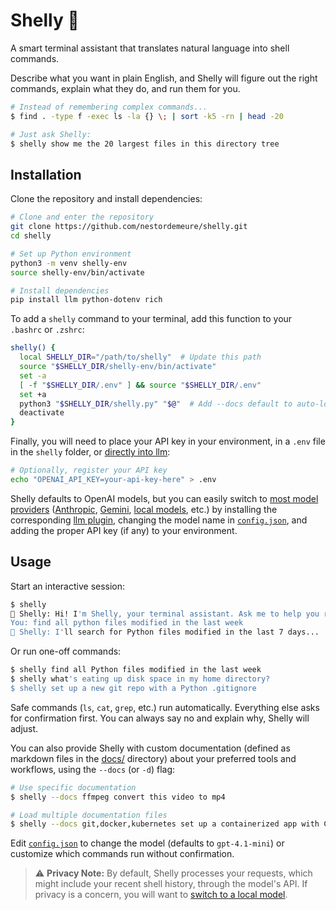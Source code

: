 # Shelly 🐚

A smart terminal assistant that translates natural language into shell commands.

Describe what you want in plain English, and Shelly will figure out the right commands, explain what they do, and run them for you.

```sh
# Instead of remembering complex commands...
$ find . -type f -exec ls -la {} \; | sort -k5 -rn | head -20

# Just ask Shelly:
$ shelly show me the 20 largest files in this directory tree
```

## Installation

Clone the repository and install dependencies:

```sh
# Clone and enter the repository
git clone https://github.com/nestordemeure/shelly.git
cd shelly

# Set up Python environment
python3 -m venv shelly-env
source shelly-env/bin/activate

# Install dependencies
pip install llm python-dotenv rich
```

To add a `shelly` command to your terminal, add this function to your `.bashrc` or `.zshrc`:

```sh
shelly() {
  local SHELLY_DIR="/path/to/shelly"  # Update this path
  source "$SHELLY_DIR/shelly-env/bin/activate"
  set -a
  [ -f "$SHELLY_DIR/.env" ] && source "$SHELLY_DIR/.env"
  set +a
  python3 "$SHELLY_DIR/shelly.py" "$@"  # Add --docs default to auto-load your docs/default.md
  deactivate
}
```

Finally, you will need to place your API key in your environment, in a `.env` file in the `shelly` folder, or [directly into llm](https://llm.datasette.io/en/latest/setup.html#api-keys):

```sh
# Optionally, register your API key
echo "OPENAI_API_KEY=your-api-key-here" > .env
```

Shelly defaults to OpenAI models, but you can easily switch to [most model providers](https://llm.datasette.io/en/latest/plugins/directory.html) ([Anthropic](https://github.com/simonw/llm-anthropic), [Gemini](https://github.com/simonw/llm-gemini), [local models](https://llm.datasette.io/en/latest/plugins/directory.html#local-models), etc.) by installing the corresponding [llm plugin](https://llm.datasette.io/en/latest/plugins/installing-plugins.html), changing the model name in [`config.json`](./config.json), and adding the proper API key (if any) to your environment.

## Usage

Start an interactive session:

```sh
$ shelly
🐚 Shelly: Hi! I'm Shelly, your terminal assistant. Ask me to help you run any shell commands!
You: find all python files modified in the last week
🐚 Shelly: I'll search for Python files modified in the last 7 days...
```

Or run one-off commands:

```sh
$ shelly find all Python files modified in the last week
$ shelly what's eating up disk space in my home directory?
$ shelly set up a new git repo with a Python .gitignore
```

Safe commands (`ls`, `cat`, `grep`, etc.) run automatically. Everything else asks for confirmation first. You can always say no and explain why, Shelly will adjust.

You can also provide Shelly with custom documentation (defined as markdown files in the [docs/](./docs/) directory) about your preferred tools and workflows, using the `--docs` (or `-d`) flag:

```sh
# Use specific documentation
$ shelly --docs ffmpeg convert this video to mp4

# Load multiple documentation files
$ shelly --docs git,docker,kubernetes set up a containerized app with CI/CD
```

Edit [`config.json`](./config.json) to change the model (defaults to `gpt-4.1-mini`) or customize which commands run without confirmation.

> ⚠️ **Privacy Note:** By default, Shelly processes your requests, which might include your recent shell history, through the model's API. If privacy is a concern, you will want to [switch to a local model](https://llm.datasette.io/en/latest/plugins/directory.html#local-models).